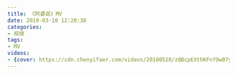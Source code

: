 ```yaml
---
title: 《阿婆说》MV
date: 2019-03-10 12:20:38
categories:
- 视频
tags:
- MV
videos: 
- {cover: https://cdn.chenyifaer.com/videos/20180528/zQBcpEXthKFnfOw07ykA1RSbxvYNcS8WIhVDDQ__.png, video: https://cdn.chenyifaer.com/videos/20180528/FJ1b4H8Wr9CSUzrPj2X~YHAJpS9dptnt.mp4}
---
```


